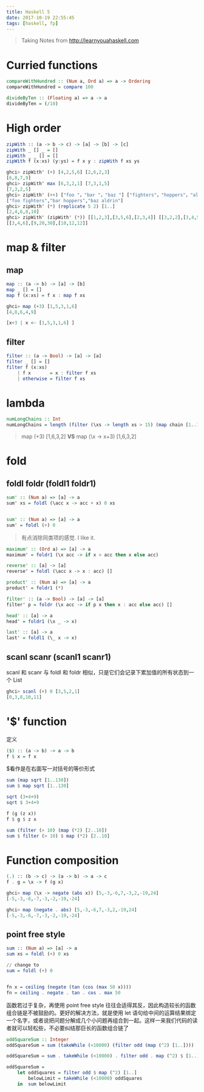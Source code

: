 ```yaml
---
title: Haskell 5
date: 2017-10-19 22:55:45
tags: [haskell, fp]
---
```


> Taking Notes from http://learnyouahaskell.com

# Curried functions

```haskell
compareWithHundred :: (Num a, Ord a) => a -> Ordering
compareWithHundred = compare 100

divideByTen :: (Floating a) => a -> a
divideByTen = (/10)
```
<!--more-->

# High order
```haskell
zipWith :: (a -> b -> c) -> [a] -> [b] -> [c]
zipWith _ [] _ = []
zipWith _ _ [] = []
zipWith f (x:xs) (y:ys) = f x y : zipWith f xs ys

ghci> zipWith' (+) [4,2,5,6] [2,6,2,3]  
[6,8,7,9]  
ghci> zipWith' max [6,3,2,1] [7,3,1,5]  
[7,3,2,5]  
ghci> zipWith' (++) ["foo "，"bar "，"baz "] ["fighters"，"hoppers"，"aldrin"]  
["foo fighters","bar hoppers","baz aldrin"]  
ghci> zipWith' (*) (replicate 5 2) [1..]  
[2,4,6,8,10]  
ghci> zipWith' (zipWith' (*)) [[1,2,3],[3,5,6],[2,3,4]] [[3,2,2],[3,4,5],[5,4,3]]  
[[3,4,6],[9,20,30],[10,12,12]]
```

# map & filter

## map
```haskell
map :: (a -> b) -> [a] -> [b]
map _ [] = []
map f (x:xs) = f x : map f xs

ghci> map (+3) [1,5,3,1,6]  
[4,8,6,4,9]  

[x+3 | x <- [1,5,3,1,6] ]
```
## filter
```haskell
filter :: (a -> Bool) -> [a] -> [a]
filter _ [] = []
filter f (x:xs)
    | f x       = x : filter f xs
    | otherwise = filter f xs
```

# lambda
```haskell
numLongChains :: Int
numLongChains = length (filter (\xs -> length xs > 15) (map chain [1..100]))
```

> map (+3) [1,6,3,2]   **VS**   map (\x -> x+3) [1,6,3,2]

# fold
## foldl foldr (foldl1 foldr1)
```haskell
sum' :: (Num a) => [a] -> a
sum' xs = foldl (\acc x -> acc + x) 0 xs


sum' :: (Num a) => [a] -> a
sum' = foldl (+) 0
```

> 有点消除同类项的感觉. I like it.

```haskell
maximum' :: (Ord a) => [a] -> a  
maximum' = foldr1 (\x acc -> if x > acc then x else acc)  

reverse' :: [a] -> [a]  
reverse' = foldl (\acc x -> x : acc) []  

product' :: (Num a) => [a] -> a  
product' = foldr1 (*)  

filter' :: (a -> Bool) -> [a] -> [a]  
filter' p = foldr (\x acc -> if p x then x : acc else acc) []  

head' :: [a] -> a  
head' = foldr1 (\x _ -> x)  

last' :: [a] -> a  
last' = foldl1 (\_ x -> x)
```

## scanl scanr (scanl1 scanr1)
scanl 和 scanr 与 foldl 和 foldr 相似，只是它们会记录下累加值的所有状态到一个 List

```haskell
ghci> scanl (+) 0 [3,5,2,1]  
[0,3,8,10,11]  
```

# '$' function
定义
```haskell
($) :: (a -> b) -> a -> b  
f $ x = f x
```
$看作是在右面写一对括号的等价形式


```haskell
sum (map sqrt [1..130])
sum $ map sqrt [1..130]

sqrt (3+4+9)
sqrt $ 3+4+9

f (g (z x))
f $ g $ z x

sum (filter (> 10) (map (*2) [2..10])
sum $ filter (> 10) $ map (*2) [2..10]
```

# Function composition

```haskell
(.) :: (b -> c) -> (a -> b) -> a -> c  
f . g = \x -> f (g x)
```

```haskell
ghci> map (\x -> negate (abs x)) [5,-3,-6,7,-3,2,-19,24]  
[-5,-3,-6,-7,-3,-2,-19,-24]

ghci> map (negate . abs) [5,-3,-6,7,-3,2,-19,24]  
[-5,-3,-6,-7,-3,-2,-19,-24]
```

## point free style
```haskell
sum :: (Num a) => [a] -> a
sum xs = foldl (+) 0 xs

// change to
sum = foldl (+) 0


fn x = ceiling (negate (tan (cos (max 50 x))))
fn = ceiling . negate . tan . cos . max 50
```
函数若过于复杂，再使用 point free style 往往会适得其反，因此构造较长的函数组合链是不被鼓励的。更好的解决方法，就是使用 let 语句给中间的运算结果绑定一个名字，或者说把问题分解成几个小问题再组合到一起。这样一来我们代码的读者就可以轻松些，不必要纠结那巨长的函数组合链了

```haskell
oddSquareSum :: Integer  
oddSquareSum = sum (takeWhile (<10000) (filter odd (map (^2) [1..])))

oddSquareSum = sum . takeWhile (<10000) . filter odd . map (^2) $ [1..]

oddSquareSum =   
    let oddSquares = filter odd $ map (^2) [1..]  
        belowLimit = takeWhile (<10000) oddSquares  
    in  sum belowLimit
```